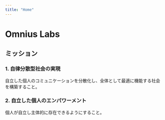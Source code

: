 ```yaml
---
title: "Home"
---
```


# Omnius Labs

## ミッション

### 1. 自律分散型社会の実現

自立した個人のコミュニケーションを分散化し、全体として最適に機能する社会を構築すること。

### 2. 自立した個人のエンパワーメント

個人が自立し主体的に存在できるようにすること。
